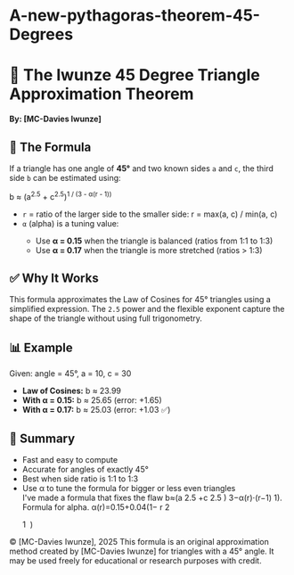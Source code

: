 # A-new-pythagoras-theorem-45-Degrees

  <h1>🔺 The Iwunze 45 Degree Triangle Approximation Theorem </h1>
  <p><strong>By: [MC-Davies Iwunze]</strong></p>

  <h2>📐 The Formula</h2>
  <p>If a triangle has one angle of <strong>45&deg;</strong> and two known sides <code>a</code> and <code>c</code>, the third side <code>b</code> can be estimated using:</p>
  <div class="formula">
    b ≈ (a<sup>2.5</sup> + c<sup>2.5</sup>)<sup>1 / (3 - α(r - 1))</sup>
  </div>
  <ul>
    <li><code>r</code> = ratio of the larger side to the smaller side: r = max(a, c) / min(a, c)</li>
    <li><code>α</code> (alpha) is a tuning value:</li>
    <ul>
      <li>Use <strong>α = 0.15</strong> when the triangle is balanced (ratios from 1:1 to 1:3)</li>
      <li>Use <strong>α = 0.17</strong> when the triangle is more stretched (ratios > 1:3)</li>
    </ul>
  </ul>

  <h2>✅ Why It Works</h2>
  <p>This formula approximates the Law of Cosines for 45&deg; triangles using a simplified expression. The <code>2.5</code> power and the flexible exponent capture the shape of the triangle without using full trigonometry.</p>

  <h2>📊 Example</h2>
  <p>Given: angle = 45&deg;, a = 10, c = 30</p>
  <ul>
    <li><strong>Law of Cosines:</strong> b ≈ 23.99</li>
    <li><strong>With α = 0.15:</strong> b ≈ 25.65 (error: +1.65)</li>
    <li><strong>With α = 0.17:</strong> b ≈ 25.03 (error: +1.03 ✅)</li>
  </ul>

  <h2>🚀 Summary</h2>
  <ul>
    <li>Fast and easy to compute</li>
    <li>Accurate for angles of exactly 45&deg;</li>
    <li>Best when side ratio is 1:1 to 1:3</li>
    <li>Use α to tune the formula for bigger or less even triangles</li>
  I've made a formula that fixes the flaw b≈(a 
2.5
 +c 
2.5
 ) 
3−α(r)⋅(r−1)
1)
​
. Formula for alpha. α(r)=0.15+0.04(1− 
r 
2
 
1
​
 )
 
  </ul>
© [MC-Davies Iwunze], 2025
This formula is an original approximation method created by [MC-Davies Iwunze] for triangles with a 45° angle. It may be used freely for educational or research purposes with credit.
  <p><em></em></p>
</body>
</html>
